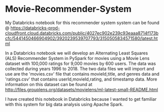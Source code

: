 # Movie-Recommender-System

My Databricks notebook for this recommender system system can be found @ https://databricks-prod-cloudfront.cloud.databricks.com/public/4027ec902e239c93eaaa8714f173bcfc/5441450466904902/3920239539707793/3150505834571580/latest.html

In a Databricks notebook we will develop an Alternating Least Squares (ALS) Recommender System in PySpark for movies using a Movie Lens dataset with 100,000 ratings for 9,000 movies by 600 users. The data was collected during years 1996 to 2018. The two data files we will import and use are the 'movies.csv' file that contains movieId,title, and genres data and 'ratings.csv' that contains userId,movieId,rating, and timestamp data. More information on this dataset can be found at http://files.grouplens.org/datasets/movielens/ml-latest-small-README.html

I have created this notebook in Databricks because I wanted to get familiar with this system for big data analysis using Apache Spark.


